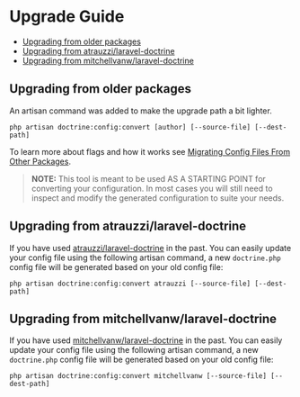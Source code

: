 # Upgrade Guide

- [Upgrading from older packages](#upgrade-older)
- [Upgrading from atrauzzi/laravel-doctrine](#upgrade-atrauzzi)
- [Upgrading from mitchellvanw/laravel-doctrine](#upgrade-mitchellvanw)

## <a name="upgrade-older"></a> Upgrading from older packages

An artisan command was added to make the upgrade path a bit lighter.

`php artisan doctrine:config:convert [author] [--source-file] [--dest-path]`

To learn more about flags and how it works see [Migrating Config Files From Other Packages](/docs/{{version}}/orm/config-migrator).

> **NOTE:** This tool is meant to be used AS A STARTING POINT for converting your configuration. In most cases you will still need to inspect and modify the generated configuration to suite your needs.

## <a name="upgrade-atrauzzi"></a> Upgrading from atrauzzi/laravel-doctrine

If you have used [atrauzzi/laravel-doctrine](https://github.com/atrauzzi/laravel-doctrine) in the past. You can easily update your config file using the following artisan command, a new `doctrine.php` config file will be generated based on your old config file:

`php artisan doctrine:config:convert atrauzzi [--source-file] [--dest-path]`

## <a name="upgrade-mitchellvanw"></a> Upgrading from mitchellvanw/laravel-doctrine

If you have used [mitchellvanw/laravel-doctrine](https://github.com/mitchellvanw/laravel-doctrine) in the past. You can easily update your config file using the following artisan command, a new `doctrine.php` config file will be generated based on your old config file:

`php artisan doctrine:config:convert mitchellvanw [--source-file] [--dest-path]`
